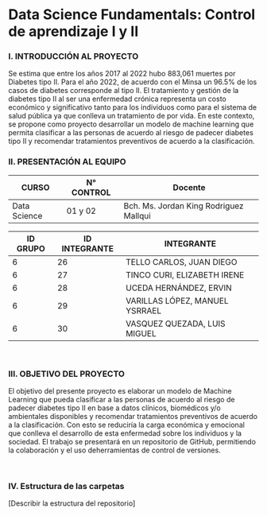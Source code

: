 # Data Science Fundamentals: Control de aprendizaje I y II


### I. INTRODUCCIÓN AL PROYECTO

Se estima que entre los años 2017 al 2022 hubo 883,061 muertes por Diabetes tipo II. Para el año 2022, de acuerdo con el Minsa un 96.5% de los casos de diabetes corresponde al tipo II. El tratamiento y gestión de la diabetes tipo II al ser una enfermedad crónica representa un costo económico y significativo tanto para los individuos como para el sistema de salud pública ya que conlleva un tratamiento de por vida. En este contexto, se propone como proyecto desarrollar un modelo de machine learning que permita clasificar a las personas de acuerdo al riesgo de padecer diabetes tipo II y recomendar tratamientos preventivos de acuerdo a la clasificación. 

### II. PRESENTACIÓN AL EQUIPO


| CURSO | N° CONTROL | Docente |
| ----------- | ----------- | ----- |
| Data Science  | 01 y 02 | Bch. Ms. Jordan King Rodriguez Mallqui |

| ID GRUPO | ID INTEGRANTE | INTEGRANTE |
| ----------- | ----------- |----|
| 6	| 26 | TELLO CARLOS, JUAN DIEGO |
| 6	| 27 | TINCO CURI, ELIZABETH IRENE |
| 6	| 28 | UCEDA HERNÁNDEZ, ERVIN |
| 6	| 29 | VARILLAS LÓPEZ, MANUEL YSRRAEL |
| 6	| 30 | VASQUEZ QUEZADA, LUIS MIGUEL |

 

### III. OBJETIVO DEL PROYECTO

El objetivo del presente proyecto es elaborar un modelo de Machine Learning que pueda clasificar a las personas de acuerdo al riesgo de padecer diabetes tipo II en base a datos clínicos, biomédicos y/o ambientales disponibles y recomendar tratamientos preventivos de acuerdo a la clasificación. Con esto se reduciría la carga económica y emocional que conlleva el desarrollo de esta enfermedad sobre los individuos y la sociedad. El trabajo se presentará en un repositorio de GitHub, permitiendo la colaboración y el uso deherramientas de control de versiones.

 

### IV. Estructura de las carpetas

[Describir la estructura del repositorio]


